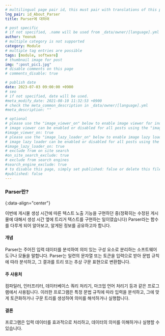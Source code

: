 ```yaml
---
# multilingual page pair id, this must pair with translations of this page. (This name must be unique)
lng_pair: id_About_Parser
title: Parser에 대하여

# post specific
# if not specified, .name will be used from _data/owner/[language].yml
author: Yeonuk
# multiple category is not supported
category: Module
# multiple tag entries are possible
tags: [module, software]
# thumbnail image for post
img: ":post_pic1.jpg"
# disable comments on this page
# comments_disable: true

# publish date
date: 2023-07-03 09:00:00 +0900
# seo
# if not specified, date will be used.
#meta_modify_date: 2021-08-10 11:32:53 +0900
# check the meta_common_description in _data/owner/[language].yml
#meta_description: ""

# optional
# please use the "image_viewer_on" below to enable image viewer for individual pages or posts (_posts/ or [language]/_posts folders).
# image viewer can be enabled or disabled for all posts using the "image_viewer_posts: true" setting in _data/conf/main.yml.
#image_viewer_on: true
# please use the "image_lazy_loader_on" below to enable image lazy loader for individual pages or posts (_posts/ or [language]/_posts folders).
# image lazy loader can be enabled or disabled for all posts using the "image_lazy_loader_posts: true" setting in _data/conf/main.yml.
#image_lazy_loader_on: true
# exclude from on site search
#on_site_search_exclude: true
# exclude from search engines
#search_engine_exclude: true
# to disable this page, simply set published: false or delete this file
#published: false
---
```


<!-- outline-start -->

### Parser란?

{:data-align="center"}

<!-- outline-end -->

이번에 게시물 생성 시간에 따른 텍스트 노출 기능을 구현하던 중(정확히는 수정된 게시물에 대해서 생성 시간 옆에 트리거 텍스트를 구현하는 일이였습니다)
Parser라는 함수를 다루게 되어 알아보고, 알게된 정보를 공유하고자 합니다.

#### 개념

Parser는 주어진 입력 데이터를 분석하여 의미 있는 구성 요소로 분리하는 소프트웨어 도구나 모듈을 말합니다.
Parser는 일련의 문자열 또는 토큰을 입력으로 받아 문법 규칙에 따라 분석하고, 그 결과를 트리 또는 추상 구문 표현으로 변환합니다.

#### 주 사용처

컴파일러, 인터프리터, 데이터베이스 쿼리 처리기, 마크업 언어 처리기 등과 같은 프로그램에서 사용됩니다.
이러한 프로그램은 특정 문법 규칙에 따라 입력을 분석하고, 그에 맞게 토큰화하거나 구문 트리를 생성하여 의미를 해석하거나 실행합니다.

#### 결론

프로그램은 입력 데이터를 효과적으로 처리하고, 데이터의 의미를 이해하거나 실행할 수 있습니다.
